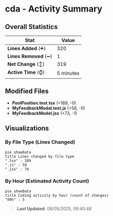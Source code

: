 # cda - Activity Summary 

## Overall Statistics

| Stat                   | Value                                                             |
| ---------------------- | ----------------------------------------------------------------- |
| **Lines Added** (➕)   | 320                                          |
| **Lines Removed** (➖) | 1                                        |
| **Net Change** (↕)    | 319                |
| **Active Time** (⌚)   | 5 minutes |


## Modified Files
- **PoolPosition.test.tsx** (+189, -0)
- **MyFeedbackModal.test.js** (+58, -0)
- **MyFeedbackModel.jsx** (+73, -1)

## Visualizations

### By File Type (Lines Changed)

```mermaid
pie showData
title Lines changed by file type
".tsx" : 189
".js" : 58
".jsx" : 74
```

### By Hour (Estimated Activity Count)

```mermaid
pie showData
title Coding activity by hour (count of changes)
"09h" : 5
```


> **Last Updated:** 08/05/2025, 09:40:48